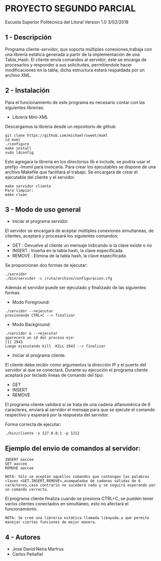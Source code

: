 PROYECTO SEGUNDO PARCIAL
======================

Escuela Superior Politécnica del Litoral
Version 1.0 3/02/2018

1 - Descripción
---------------
Programa cliente-servidor, que soporta múltiples conexiones,trabaja con una librería estática generada a partir de la implementación de una Tabla_Hash. El cliente envía comandos al servidor, este se encarga de procesarlos y responder a sus solicitudes, permitiendole hacer modificaciones en la tabla, dicha estructura estará respaldada por un archivo XML.


2 - Instalación
----------------
Para el funcionamiento de este programa es necesario contar con las siguientes librerias:

* Libreria Mini-XML

Descargamos la libreria desde un repositorio de github
```
git clone https://github.com/michaelrsweet/mxml
cd mxml
./configure
make install
sudo ldconfig
```
Esto agregara la libreria en los directorios lib e include, se podria usar el prefijo -lmxml para invocarla.
Para crear los ejecutables se dispone de una archivo Makefile que facilitará el trabajo.
Se encargará de crear el ejecutable del cliente y el servidor.

```
make servidor cliente
Para limpiar:
make clean
```

3 - Modo de uso general
------------------------

* Iniciar el programa servidor.

El servidor se encargará de aceptar múltiples conexiones simultaneas, de clientes, aceptará y procesará los siguientes comandos:

* GET <clave>: Devuelve al cliente un mensaje indicando si la clave existe o no
* INSERT <clave>: Inserta en la tabla hash, la clave especificada
* REMOVE <clave>: Elimina de la tabla hash, la clave especificada

Se proporcionan dos formas de ejecutar:
```
./servidor
./bin/servidor -c /ruta/archivo/configuracion.cfg
```

Además el servidor puede ser ejecutado y finalizado de las siguientes formas:

* Modo Foreground:
```
./servidor -->ejecutar
presionando CTRL+C --> finalizar
```
* Modo Background:
```
./servidor & -->ejecutar
aparecerá un id del proceso eje:
[1] 2943
Luego ejecutando kill -KILL 2943 --> finalizar
```

* Iniciar el programa cliente.

El cliente debe recibir como argumentos la dirección IP y el puerto del servidor al que se conectará.
Durante su ejecución el programa cliente aceptará por teclado lineas de comando del tipo:

* GET <clave>
* INSERT <clave>
* REMOVE <clave>

El programa cliente validará si se trata de una cadena alfanumérica de 6 caracteres, enviará al servidor el mensaje para que se ejecute el comando respectivo y esperará por la respuesta del servidor.

Forma correcta de ejecutar:

```
./bin/cliente -s 127.0.0.1 -p 1212
```
Ejemplo del envio de comandos al servidor:
--------------------------------------------
```
INSERT aaccee
GET aaccee
REMOVE aaccee

NOTA: Sólo se aceptan aquellos comandos que contengan las palabras claves <GET,INSERT,REMOVE>,acompañadas de cadenas válidas de 6 carácteres,caso contrario no sucederá nada y se seguirá esperando por un comando correcto.  
```
El programa cliente finaliza cuando se presiona CTRL+C, se pueden tener varios clientes conectados en simultáneo, esto no afectará el funcionamiento.

```
NOTA: Se creó una librería estática llamada libayuda.a que permite manejar ciertas funciones de mejor manera.
```

4 - Autores
-----------

* José David Neira Martrus
* Carlos Peñafiel

